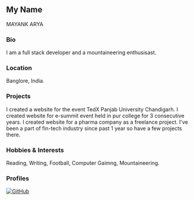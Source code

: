 ## My Name
MAYANK ARYA

### Bio
I am a full stack developer and a mountaineering enthusisast.

### Location
Banglore, India.

### Projects
I created a website for the event TedX Panjab University Chandigarh.
I created website for e-summit event held in pur college for 3 consecutive years.
I created website for a pharma company as a freelance project.
I've been a part of fin-tech industry since past 1 year so have a few projects there. 

### Hobbies & Interests
Reading, Writing, Football, Computer Gaimng, Mountaineering.

### Profiles
[![GitHub][github-img]](https://github.com/mak119) 
  
<!-- Don't edit the below 2 lines -->
[twitter-img]: https://i.imgur.com/wWzX9uB.png
[github-img]: https://i.imgur.com/9I6NRUm.png
